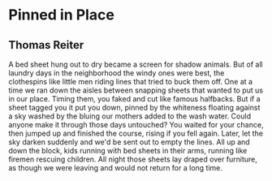 # Pinned in Place
## Thomas Reiter
A bed sheet hung out to dry
became a screen for shadow animals.
But of all laundry days in the neighborhood
the windy ones were best,
the clothespins like little men riding
lines that tried to buck them off.
One at a time we ran down the aisles
between snapping sheets
that wanted to put us in our place.
Timing them, you faked and cut
like famous halfbacks. But if a sheet
tagged you it put you down, pinned
by the whiteness floating
against a sky washed by the bluing
our mothers added to the wash water.
Could anyone make it through those days
untouched? You waited for
your chance, then jumped up and finished
the course, rising if you fell again.
Later, let the sky darken suddenly
and we'd be sent out to empty the lines.
All up and down the block, kids
running with bed sheets in their arms,
running like firemen rescuing children.
All night those sheets lay draped
over furniture, as though we were leaving
and would not return for a long time.